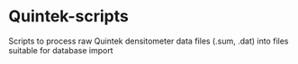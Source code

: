 # Quintek-scripts
Scripts to process raw Quintek densitometer data files (.sum, .dat) into files suitable for database import
